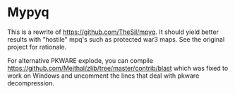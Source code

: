 # Mypyq

This is a rewrite of https://github.com/TheSil/mpyq.
It should yield better results with "hostile" mpq's such as protected war3 maps.
See the original project for rationale.

For alternative PKWARE explode, you can compile https://github.com/Meithal/zlib/tree/master/contrib/blast which was fixed to work on Windows and uncomment the lines that deal with pkware decompression.
